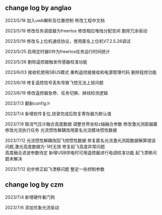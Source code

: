 ## change log by anglao

2023/5/18 	加入uwb解析及位置控制 修改工程中文档

2023/5/19 	修改任务调度器为freertos 修改相应堆栈分配空间 删除冗余驱动

2023/5/19 	修改与上位机通信协议，使用匿名上位机V7.2.5.26调试

2023/5/25 	启用定时器0作为freertos任务运行时间统计

2023/5/26 	删除遥控器触发传感器校准功能

2023/6/03	接收机使用SBUS模式
			重构遥控接接收和电源管理代码
			删除程控功能
		  
2023/6/18 	修复遥控信号丢失导致飞控无法上锁问题

2023/6/19 	修改遥控器急停、任务切换、掉线检测逻辑

2023/7/3  	翻新config.h


2023/7/4  	新增软件复位,烧录完成后恢复寄存器为默认值

2023/7/9	取消气压计融合高度数据
			调整世界坐标z轴融合参数
			修改激光测距偏置
			修改光流执行任务 
			光流惯性解耦改用匿名光流模块惯性数据
		
2023/7/12  	光流惯性解耦改回飞控惯性数据
			修复匿名光流激光测距数据解算错误问题,激光高度数据为-1时无效
			修复起飞高度异常问题	
			高度融合滤波参数待定
			新增USB供电时可用遥控器进行电调校准功能
			起飞漂移问题未解决
			
2023/7/12  	初步修正起飞漂移问题
			整定一些控制参数
			
## change log by czm


2023/7/4  	新增硬件看门狗

2023/7/6  	添加优象光流驱动


